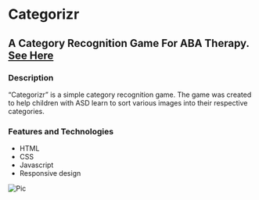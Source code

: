 # Categorizr

## A Category Recognition Game For ABA Therapy. [See Here](https://tomcat-js.github.io/categorizr/)

### Description

“Categorizr” is a simple category recognition game. The game was created to help children with ASD learn to sort various images into their respective categories.

### Features and Technologies

- HTML
- CSS
- Javascript
- Responsive design

![Pic](https://imgur.com/hHqn63r.png)
